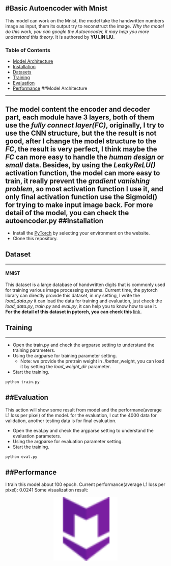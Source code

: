 #Basic Autoencoder with Mnist
---

This model can work on the Mnist, the model take the handwritten numbers image as input, them its output try to reconstruct the image.
*Why the model do this work, you can google the Autoencoder, it may help you more understand this theory.*
It is authored by **YU LIN LIU**.

### Table of Contents
- <a href='#model-architecture'>Model Architecture</a>
- <a href='#installation'>Installation</a>
- <a href='#datasets'>Datasets</a>
- <a href='#training'>Training</a>
- <a href='#evaluation'>Evaluation</a>
- <a href='#performance'>Performance</a>
##Model Architecture
---
The model content the encoder and decoder part, each module have 3 layers, both of them use the *fully connect layer(FC)*, originally, I try to use the CNN structure, but the the result is not good, after I change the model structure to the *FC*, the result is very perfect, I think **maybe** the *FC* can more easy to handle the *human design* or *small* data.
Besides, by using the *LeakyReLU()* activation function, the model can more easy to train, it really prevent the *gradient vanishing problem*, so most activation function I use it, and only final activation function use the Sigmoid() for trying to make input image back.
**For more detail of the model, you can check the autoencoder.py**
##Installation
---
- Install the [PyTorch](http://pytorch.org/) by selecting your environment on the website.
- Clone this repository.

## Dataset
---
#### MNIST 
This dataset is a large database of handwritten digits that is commonly used for training various image processing systems. 
Current time, the pytorch library can directly provide this dataset, in my setting, I write the *load_data.py* it can load the data for training and evaluation, just check the *load_data.py*, *train.py* and *eval.py*, it can help you to know how to use it.  
**For the detail of this dataset in pytorch, you can check this** [link](https://pytorch.org/docs/stable/torchvision/datasets.html#mnist).

## Training
---
- Open the train.py and check the argparse setting to understand the training parameters.
- Using the argparse for training parameter setting.
	* Note: we provide the pretrain weight in ./better_weight, you can load it by setting the *load_weight_dir* parameter.
- Start the training.
```Shell
python train.py
```	
##Evaluation
---
This action will show some result from model and the performane(average L1 loss per pixel) of the model. for the evaluation, I cut the 4000 data for validation, another testing data is for final evaluation.

- Open the eval.py and check the argparse setting to understand the evaluation parameters.
- Using the argparse for evaluation parameter setting.
- Start the training.
```Shell
python eval.py
```	

##Performance
---
I train this model about 100 epoch.
Current performance(average L1 loss per pixel): 0.0241
Some visualization result:

<p align="center">
<img src="https://www.github.com/adam-p/markdown-here/raw/master/src/common/images/icon48.png" alt=" " width="200" height="200"></p>


